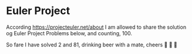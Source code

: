 # Euler Project #
According https://projecteuler.net/about
I am allowed to share the solution og Euler Project Problems below, and counting, 100.

So fare I have solved 2 and 81, drinking beer with a mate, cheers 🍻 🍻 🍻